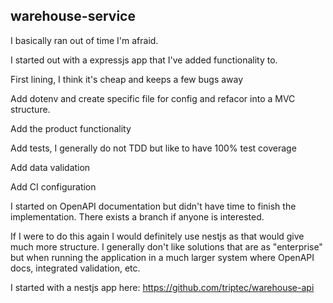 ## warehouse-service

I basically ran out of time I'm afraid.

I started out with a expressjs app that I've added functionality to.

First lining, I think it's cheap and keeps a few bugs away

Add dotenv and create specific file for config and refacor into a MVC structure.

Add the product functionality

Add tests, I generally do not TDD but like to have 100% test coverage

Add data validation

Add CI configuration

I started on OpenAPI documentation but didn't have time to finish the implementation. There exists a branch if anyone is interested.


If I were to do this again I would definitely use nestjs as that would give much more structure. I generally don't like solutions that are as "enterprise" but when running the application in a much larger system where OpenAPI docs, integrated validation, etc.

I started with a nestjs app here: https://github.com/triptec/warehouse-api